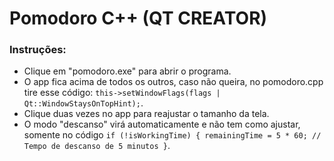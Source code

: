 # Pomodoro C++ (QT CREATOR)

### Instruções:
- Clique em "pomodoro.exe" para abrir o programa.
- O app fica acima de todos os outros, caso não queira, no pomodoro.cpp tire esse código: `this->setWindowFlags(flags | Qt::WindowStaysOnTopHint);`.
- Clique duas vezes no app para reajustar o tamanho da tela.
- O modo "descanso" virá automaticamente e não tem como ajustar, somente no código `if (!isWorkingTime) { remainingTime = 5 * 60; // Tempo de descanso de 5 minutos }`.

